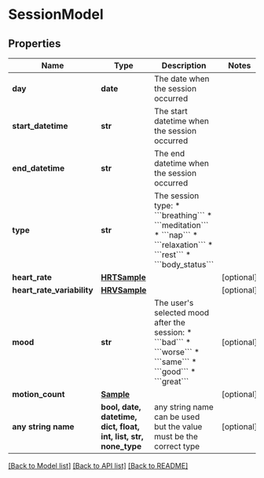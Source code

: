 # SessionModel


## Properties
Name | Type | Description | Notes
------------ | ------------- | ------------- | -------------
**day** | **date** | The date when the session occurred | 
**start_datetime** | **str** | The start datetime when the session occurred | 
**end_datetime** | **str** | The end datetime when the session occurred | 
**type** | **str** | The session type: * &#x60;&#x60;&#x60;breathing&#x60;&#x60;&#x60; * &#x60;&#x60;&#x60;meditation&#x60;&#x60;&#x60; * &#x60;&#x60;&#x60;nap&#x60;&#x60;&#x60; * &#x60;&#x60;&#x60;relaxation&#x60;&#x60;&#x60; * &#x60;&#x60;&#x60;rest&#x60;&#x60;&#x60; * &#x60;&#x60;&#x60;body_status&#x60;&#x60;&#x60; | 
**heart_rate** | [**HRTSample**](HRTSample.md) |  | [optional] 
**heart_rate_variability** | [**HRVSample**](HRVSample.md) |  | [optional] 
**mood** | **str** | The user&#39;s selected mood after the session: * &#x60;&#x60;&#x60;bad&#x60;&#x60;&#x60; * &#x60;&#x60;&#x60;worse&#x60;&#x60;&#x60; * &#x60;&#x60;&#x60;same&#x60;&#x60;&#x60; * &#x60;&#x60;&#x60;good&#x60;&#x60;&#x60; * &#x60;&#x60;&#x60;great&#x60;&#x60;&#x60; | [optional] 
**motion_count** | [**Sample**](Sample.md) |  | [optional] 
**any string name** | **bool, date, datetime, dict, float, int, list, str, none_type** | any string name can be used but the value must be the correct type | [optional]

[[Back to Model list]](../README.md#documentation-for-models) [[Back to API list]](../README.md#documentation-for-api-endpoints) [[Back to README]](../README.md)


